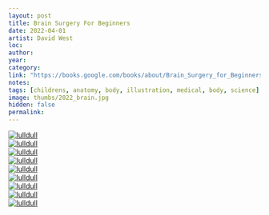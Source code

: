 ```yaml
---
layout: post
title: Brain Surgery For Beginners
date: 2022-04-01
artist: David West
loc: 
author: 
year: 
category: 
link: "https://books.google.com/books/about/Brain_Surgery_for_Beginners_and_Other_Ma.html?id=qob-bowEtmoC"
notes:
tags: [childrens, anatomy, body, illustration, medical, body, science]
image: thumbs/2022_brain.jpg
hidden: false
permalink:
---
```






<div class="post_image">
	<a href="{{ site.baseurl }}/images/posts/2022_brain/001.jpg" target="_blank">
	<img src="{{ site.baseurl }}/images/posts/2022_brain/001.jpg" alt="lulldull"></a>
</div>

<div class="post_image">
	<a href="{{ site.baseurl }}/images/posts/2022_brain/002.jpg" target="_blank">
	<img src="{{ site.baseurl }}/images/posts/2022_brain/002.jpg" alt="lulldull"></a>
</div>

<div class="post_image">
	<a href="{{ site.baseurl }}/images/posts/2022_brain/003.jpg" target="_blank">
	<img src="{{ site.baseurl }}/images/posts/2022_brain/003.jpg" alt="lulldull"></a>
</div>

<div class="post_image">
	<a href="{{ site.baseurl }}/images/posts/2022_brain/004.jpg" target="_blank">
	<img src="{{ site.baseurl }}/images/posts/2022_brain/004.jpg" alt="lulldull"></a>
</div>

<div class="post_image">
	<a href="{{ site.baseurl }}/images/posts/2022_brain/005.jpg" target="_blank">
	<img src="{{ site.baseurl }}/images/posts/2022_brain/005.jpg" alt="lulldull"></a>
</div>

<div class="post_image">
	<a href="{{ site.baseurl }}/images/posts/2022_brain/006.jpg" target="_blank">
	<img src="{{ site.baseurl }}/images/posts/2022_brain/006.jpg" alt="lulldull"></a>
</div>

<div class="post_image">
	<a href="{{ site.baseurl }}/images/posts/2022_brain/007.jpg" target="_blank">
	<img src="{{ site.baseurl }}/images/posts/2022_brain/007.jpg" alt="lulldull"></a>
</div>

<div class="post_image">
	<a href="{{ site.baseurl }}/images/posts/2022_brain/008.jpg" target="_blank">
	<img src="{{ site.baseurl }}/images/posts/2022_brain/008.jpg" alt="lulldull"></a>
</div>


<div class="post_image">
	<a href="{{ site.baseurl }}/images/posts/2022_brain/009.jpg" target="_blank">
	<img src="{{ site.baseurl }}/images/posts/2022_brain/009.jpg" alt="lulldull"></a>
</div>

